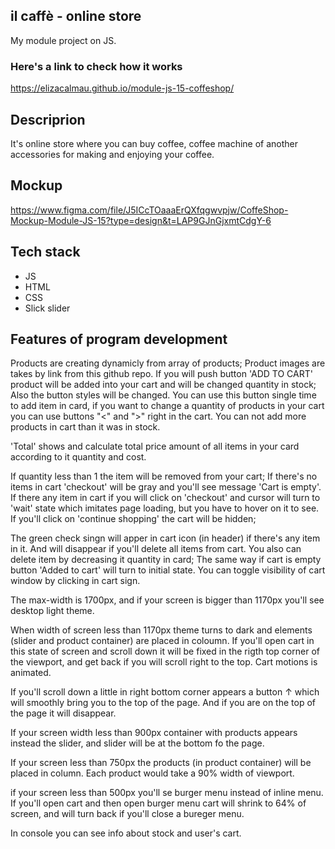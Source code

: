 ## il caffè - online store ##
My module project on JS.

### Here's a link to check how it works ###
https://elizacalmau.github.io/module-js-15-coffeshop/


## Descriprion ##
It's online store where you can buy coffee, coffee machine of another accessories for making and enjoying your coffee.

## Mockup ##
https://www.figma.com/file/J5ICcTOaaaErQXfqgwvpjw/CoffeShop-Mockup-Module-JS-15?type=design&t=LAP9GJnGjxmtCdgY-6

## Tech stack ##
- JS
- HTML
- CSS
- Slick slider 



## Features of program development ##
Products are creating dynamicly from array of products; Product images are takes by link from this github repo.
If you will push button 'ADD TO CART' product will be added into your cart and 
will be changed quantity in stock; Also the button styles will be changed.
You can use this button single time to add item in card, if you want to change a quantity of products in your cart you can use buttons "<" and ">" right in the cart.
You can not add more products in cart than it was in stock.

'Total' shows and calculate total price amount of all items in your card according to it quantity and cost.

If quantity less than 1 the item will be removed from your cart; If there's no items in cart 'checkout' will be gray and you'll see message 'Сart is empty'. If there any item in cart if you will click on 'checkout' and cursor will turn to 'wait' state which imitates page loading, but you have to hover on it to see.
If you'll click on 'continue shopping' the cart will be hidden;

The green check singn will apper in cart icon (in header) if there's any item in it. And will disappear if you'll delete all items from cart. You also can delete item by decreasing it quantity in card;
The same way if cart is empty button 'Added to cart' will turn to initial state.
You can toggle visibility of cart window by clicking in cart sign.

The max-width is 1700px, and if your screen is bigger than 1170px you'll see desktop light theme.

When width of screen less than 1170px theme turns to dark and elements (slider and product container) are placed in coloumn.
If you'll open cart in this state of screen and scroll down it will be fixed in the rigth top corner of the viewport, and get back if you will scroll right to the top. Cart motions is animated.

If you'll scroll down a little in right bottom corner appears a button ↑ which will smoothly bring you to the top of the page. And if you are on the top of the page it will disappear.

If your screen width less than 900px container with products appears instead the slider, and slider will be at the bottom fo the page. 

If your screen less than 750px the products (in product container) will be placed in column. Each product would take a 90% width of viewport.

if your screen less than 500px you'll se burger menu instead of inline menu. If you'll open cart and then open burger menu cart will shrink to 64% of screen, and will turn back if you'll close a bureger menu.

In console you can see info about stock and user's cart.
